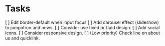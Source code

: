 # Tasks

[ ] Edit border-default when input focus
[ ] Add carousel effect (slideshow) to jumpotron and news.
[ ] Consider use fixed or fluid design.
[ ] Add social icons.
[ ] Consider responsive design.
[ ] (Low priority) Check line on about us and quicklink.